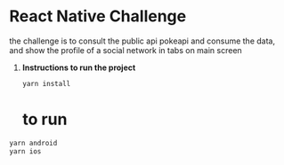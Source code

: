 # React Native Challenge

the challenge is to consult the public api pokeapi and consume the data, and show the profile of a social network in tabs on main screen

1. **Instructions to run the project**

   ```bash
   yarn install
   ```
   # to run
  ```bash
  yarn android
  yarn ios
  ````
